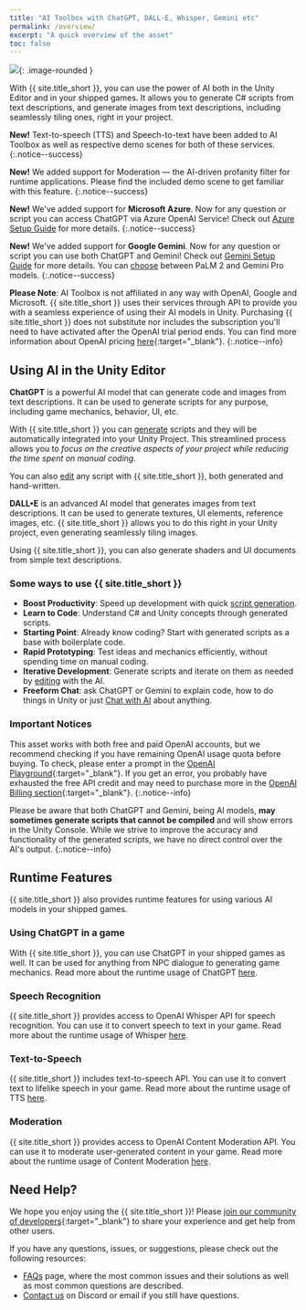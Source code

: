 ```yaml
---
title: "AI Toolbox with ChatGPT, DALL·E, Whisper, Gemini etc"
permalink: /overview/
excerpt: "A quick overview of the asset"
toc: false
---
```


![](../assets/images/banners/sg-banner-1.png){: .image-rounded }

With {{ site.title_short }}, you can use the power of AI both in the Unity Editor and in your shipped games. It allows you to generate C# scripts from text descriptions, and generate images from text descriptions, including seamlessly tiling ones, right in your project.

**New!** Text-to-speech (TTS) and Speech-to-text have been added to AI Toolbox as well as respective demo scenes for both of these services.
{:.notice--success}

**New!** We added support for Moderation — the AI-driven profanity filter for runtime applications. Please find the included demo scene to get familiar with this feature.
{:.notice--success}

**New!** We've added support for **Microsoft Azure**. Now for any question or script you can access ChatGPT via Azure OpenAI Service! Check out [Azure Setup Guide](/azure-set-up/) for more details.
{:.notice--success}

**New!** We've added support for **Google Gemini**. Now for any question or script you can use both ChatGPT and Gemini! Check out [Gemini Setup Guide](/gemini-set-up/) for more details. You can [choose](/gemini-set-up/#google-gemini-models) between PaLM 2 and Gemini Pro models.
{:.notice--success}

**Please Note**: AI Toolbox is not affiliated in any way with OpenAI, Google and Microsoft.  {{ site.title_short }} uses their services through API to provide you with a seamless experience of using their AI models in Unity. Purchasing {{ site.title_short }} does not substitute nor includes the subscription you'll need to have activated after the OpenAI trial period ends. You can find more information about OpenAI pricing [here](https://platform.openai.com/pricing){:target="_blank"}.
{:.notice--info}

## Using AI in the Unity Editor

**ChatGPT** is a powerful AI model that can generate code and images from text descriptions. It can be used to generate scripts for any purpose, including game mechanics, behavior, UI, etc.

With {{ site.title_short }} you can [generate](/getting-started/#generating-scripts) scripts and they will be automatically integrated into your Unity Project. This streamlined process allows you to _focus on the creative aspects of your project while reducing the time spent on manual coding_.

You can also [edit](/getting-started/#editing-scripts) any script with {{ site.title_short }}, both generated and hand-written.

**DALL•E** is an advanced AI model that generates images from text descriptions. It can be used to generate textures, UI elements, reference images, etc. {{ site.title_short }} allows you to do this right in your Unity project, even generating seamlessly tiling images.

Using {{ site.title_short }}, you can also generate shaders and UI documents from simple text descriptions.

### Some ways to use {{ site.title_short }}

- **Boost Productivity**: Speed up development with quick [script generation](/getting-started/#generating-scripts).
- **Learn to Code**: Understand C# and Unity concepts through generated scripts.
- **Starting Point**: Already know coding? Start with generated scripts as a base with boilerplate code.
- **Rapid Prototyping**: Test ideas and mechanics efficiently, without spending time on manual coding.
- **Iterative Development**: Generate scripts and iterate on them as needed by [editing](/getting-started/#editing-scripts) with the AI.
- **Freeform Chat**: ask ChatGPT or Gemini to explain code, how to do things in Unity or just [Chat with AI](/getting-started/#chat-with-ai) about anything.

### Important Notices

This asset works with both free and paid OpenAI accounts, but we recommend checking if you have remaining OpenAI usage quota before buying. To check, please enter a prompt in the [OpenAI Playground](https://platform.openai.com/playground){:target="_blank"}. If you get an error, you probably have exhausted the free API credit and may need to purchase more in the [OpenAI Billing section](https://platform.openai.com/account/billing/overview){:target="_blank"}.
{:.notice--info}

Please be aware that both ChatGPT and Gemini, being AI models, **may sometimes generate scripts that cannot be compiled** and will show errors in the Unity Console. While we strive to improve the accuracy and functionality of the generated scripts, we have no direct control over the AI's output.
{:.notice--info}

## Runtime Features

{{ site.title_short }} also provides runtime features for using various AI models in your shipped games.

### Using ChatGPT in a game

With {{ site.title_short }}, you can use ChatGPT in your shipped games as well. It can be used for anything from NPC dialogue to generating game mechanics. Read more about the runtime usage of ChatGPT [here](/chatgpt-runtime/).

### Speech Recognition

{{ site.title_short }} provides access to OpenAI Whisper API for speech recognition. You can use it to convert speech to text in your game. Read more about the runtime usage of Whisper [here](/speech-to-text/).

### Text-to-Speech

{{ site.title_short }} includes text-to-speech API. You can use it to convert text to lifelike speech in your game. Read more about the runtime usage of TTS [here](/text-to-speech/).

### Moderation

{{ site.title_short }} provides access to OpenAI Content Moderation API. You can use it to moderate user-generated content in your game. Read more about the runtime usage of Content Moderation [here](/content-moderation/).

## Need Help?

We hope you enjoy using the {{ site.title_short }}! Please [join our community of developers](https://discord.gg/xqfh46kKfw){:target="_blank"} to share your experience and get help from other users.

If you have any questions, issues, or suggestions, please check out the following resources:
- [FAQs](/faq/) page, where the most common issues and their solutions as well as most common questions are described.
- [Contact us](/contact-details/) on Discord or email if you still have questions.
